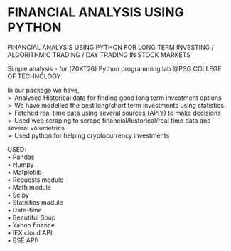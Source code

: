 # FINANCIAL ANALYSIS USING PYTHON 

FINANCIAL ANALYSIS USING PYTHON FOR LONG TERM INVESTING /
ALGORITHMIC TRADING / DAY TRADING IN STOCK MARKETS

Simple analysis - for (20XT26) Python programming lab @PSG COLLEGE OF TECHNOLOGY

In our package we have,\
➢ Analysed Historical data for finding good long term investment options\
➢ We have modelled the best long/short term investments using statistics\
➢ Fetched real time data using several sources (API’s) to make decisions\
➢ Used web scraping to scrape financial/historical/real time data and\
several volumetrics\
➢ Used python for helping cryptocurrency investments

USED:\
• Pandas\
• Numpy\
• Matplotlib\
• Requests module\
• Math module\
• Scipy\
• Statistics module\
• Date-time\
• Beautiful Soup\
• Yahoo finance\
• IEX cloud API\
• BSE API\

